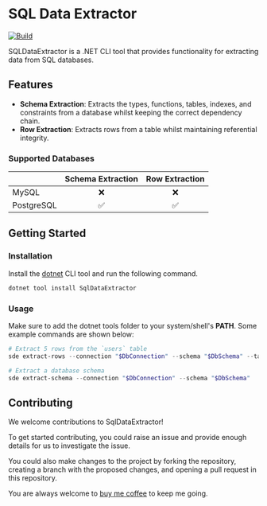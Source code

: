 # SQL Data Extractor

[![Build](https://github.com/B3zaleel/sql-data-extractor/actions/workflows/build.yaml/badge.svg)](https://github.com/B3zaleel/sql-data-extractor/actions/workflows/build.yaml)

SQLDataExtractor is a .NET CLI tool that provides functionality for extracting data from SQL databases.

## Features

- **Schema Extraction**: Extracts the types, functions, tables, indexes, and constraints from a database whilst keeping the correct dependency chain.
- **Row Extraction**: Extracts rows from a table whilst maintaining referential integrity.

### Supported Databases

|            | Schema Extraction | Row Extraction |
| :--------- | :---------------: | :------------: |
| MySQL      |        :x:        |      :x:       |
| PostgreSQL |        :white_check_mark:        |      :white_check_mark:       |

## Getting Started

### Installation

Install the [dotnet](https://dotnet.microsoft.com/en-us/download/dotnet/7.0) CLI tool and run the following command.

``` powershell
dotnet tool install SqlDataExtractor
```

### Usage

Make sure to add the dotnet tools folder to your system/shell's **PATH**. Some example commands are shown below:

``` powershell
# Extract 5 rows from the `users` table
sde extract-rows --connection "$DbConnection" --schema "$DbSchema" --table users --limit 5

# Extract a database schema
sde extract-schema --connection "$DbConnection" --schema "$DbSchema"
```

## Contributing

We welcome contributions to SqlDataExtractor!

To get started contributing, you could raise an issue and provide enough details for us to investigate the issue.

You could also make changes to the project by forking the repository, creating a branch with the proposed changes, and opening a pull request in this repository.

You are always welcome to [buy me coffee](https://bmc.link/bezaleel) to keep me going.
